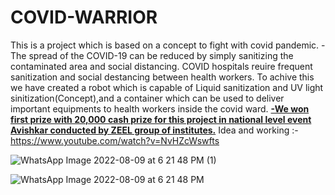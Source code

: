# COVID-WARRIOR
This is a project which is based on a concept to fight with covid pandemic.
  -The spread of the COVID-19 can be reduced by simply sanitizing the contaminated area and social distancing.
  COVID hospitals reuire frequent sanitization and social destancing between health workers.
  To achive this we have created a robot which is capable of Liquid sanitization and UV light sinitization(Concept),and a container which can be used to deliver important 
   equipments to health workers inside the covid ward.
  <ins>**-We won first prize with 20,000 cash prize for this project in national level event Avishkar conducted by ZEEL group of institutes.**</ins>
  Idea and working :- https://www.youtube.com/watch?v=NvHZcWswfts
  
  
![WhatsApp Image 2022-08-09 at 6 21 48 PM (1)](https://user-images.githubusercontent.com/84247246/183899251-839bd450-f671-443f-8e9e-e9a5abf13e9a.jpeg)


![WhatsApp Image 2022-08-09 at 6 21 48 PM](https://user-images.githubusercontent.com/84247246/183899258-a441cb14-4b48-43aa-a300-8eb87545c6c6.jpeg)
